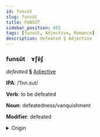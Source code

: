 ```yaml
---
id: funsût
slug: funsût
title: FUNSÛT
sidebar_position: 655
tags: [funsût, Adjective, Romance]
description: defeated § Adjective
---
```


### funsût&emsp;<span kind="abugida">ɤ̃ʃɐ̆ʄ</span>

*defeated* **§** [Adjective](../../tags/Adjective)

**IPA**: /ˈfʌn.sut/

**Verb**: to be defeated

**Noun**: defeatedness/vanquishment

**Modifier**: defeated

<details>
    <summary>Origin</summary>
    Catalan vençut /vənˈsut/<br/>
    <em>Romance Language Family</em>
</details>